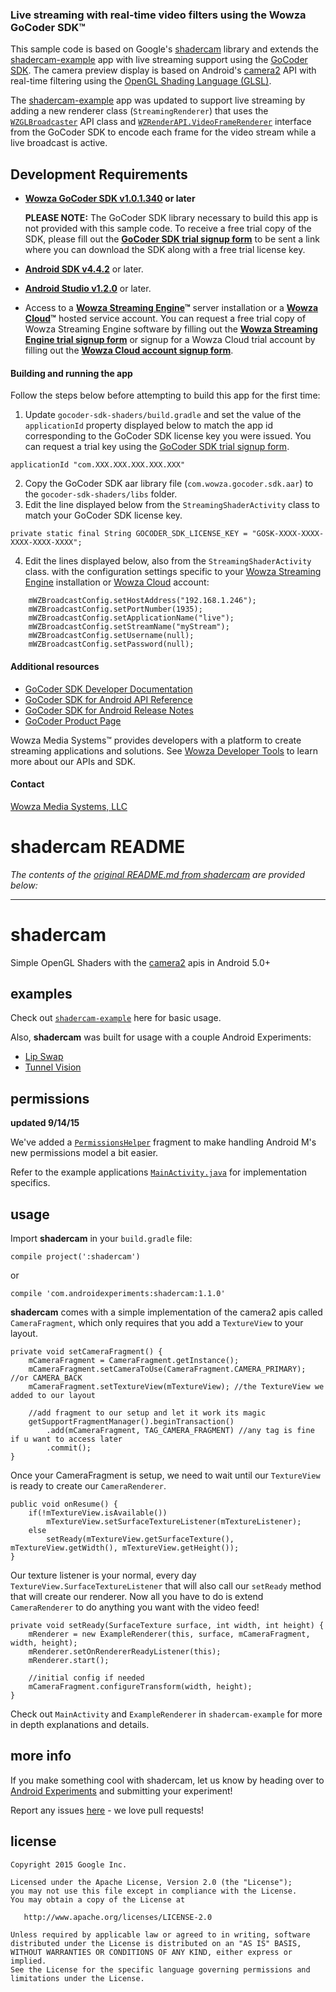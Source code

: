 
### Live streaming with real-time video filters using the Wowza GoCoder SDK™

This sample code is based on Google's [shadercam](https://github.com/googlecreativelab/shadercam) library and extends the [shadercam-example](https://github.com/googlecreativelab/shadercam/tree/master/shadercam-example) app with live streaming support using the [GoCoder SDK](https://www.wowza.com/products/gocoder). The camera preview display is based on Android's [camera2](https://developer.android.com/reference/android/hardware/camera2/package-summary.html) API with real-time filtering using the [OpenGL Shading Language (GLSL)](https://developer.android.com/guide/topics/graphics/opengl.html).

The [shadercam-example](https://github.com/googlecreativelab/shadercam/tree/master/shadercam-example) app was updated to support live streaming by adding a new renderer class (`StreamingRenderer`) that uses the [`WZGLBroadcaster`](https://www.wowza.com/resources/gocodersdk/docs/1.0/api-docs-android/com/wowza/gocoder/sdk/api/broadcast/WZGLBroadcaster.html) API class and [`WZRenderAPI.VideoFrameRenderer`](https://www.wowza.com/resources/gocodersdk/docs/1.0/api-docs-android/com/wowza/gocoder/sdk/api/render/WZRenderAPI.VideoFrameRenderer.html) interface from the GoCoder SDK to encode each frame for the video stream while a live broadcast is active.

## Development Requirements

- **[Wowza GoCoder SDK v1.0.1.340](https://www.wowza.com/products/gocoder) or later**

     **PLEASE NOTE:** The GoCoder SDK library necessary to build this app is not provided with this sample code. To receive a free trial copy of the SDK, please fill out the **[GoCoder SDK trial signup form](https://www.wowza.com/products/gocoder/sdk/trial)** to be sent a link where you can download the SDK along with a free trial license key.

- **[Android SDK v4.4.2](https://developer.android.com/studio/index.html)** or later.
- **[Android Studio v1.2.0](https://developer.android.com/studio/index.html)** or later.
- Access to a **[Wowza Streaming Engine](https://www.wowza.com/products/streaming-engine)™** server installation or a **[Wowza Cloud](https://www.wowza.com/products/streaming-cloud)™** hosted service account. You can request a free trial copy of Wowza Streaming Engine software by filling out the **[Wowza Streaming Engine trial signup form](https://www.wowza.com/pricing/trial)** or signup for a Wowza Cloud trial account by filling out the **[Wowza Cloud account signup form](https://www.wowza.com/pricing/cloud-free-trial)**.

#### Building and running the app

Follow the steps below before attempting to build this app for the first time:

1. Update `gocoder-sdk-shaders/build.gradle` and set the value of the `applicationId` property displayed below to match the app id corresponding to the GoCoder SDK license key you were issued. You can request a trial key using the [GoCoder SDK trial signup form](https://www.wowza.com/products/gocoder/sdk/trial).

```
applicationId "com.XXX.XXX.XXX.XXX.XXX"
```

2. Copy the GoCoder SDK aar library file (`com.wowza.gocoder.sdk.aar`) to the `gocoder-sdk-shaders/libs` folder.
3. Edit the line displayed below from the `StreamingShaderActivity` class to match your GoCoder SDK license key.

```
private static final String GOCODER_SDK_LICENSE_KEY = "GOSK-XXXX-XXXX-XXXX-XXXX-XXXX";
```

4. Edit the lines displayed below, also from the `StreamingShaderActivity` class. with the configuration settings specific to your [Wowza Streaming Engine](https://www.wowza.com/products/streaming-engine) installation or [Wowza Cloud](https://www.wowza.com/products/streaming-cloud) account:

```
    mWZBroadcastConfig.setHostAddress("192.168.1.246");
    mWZBroadcastConfig.setPortNumber(1935);
    mWZBroadcastConfig.setApplicationName("live");
    mWZBroadcastConfig.setStreamName("myStream");
    mWZBroadcastConfig.setUsername(null);
    mWZBroadcastConfig.setPassword(null);
```

#### Additional resources
* [GoCoder SDK Developer Documentation](https://www.wowza.com/resources/gocodersdk/docs/1.0/)
* [GoCoder SDK for Android API Reference](https://www.wowza.com/resources/gocodersdk/docs/1.0/api-reference-android/)
* [GoCoder SDK for Android Release Notes](https://www.wowza.com/resources/gocodersdk/docs/1.0/release-notes-android/)
* [GoCoder Product Page](https://www.wowza.com/products/gocoder)

Wowza Media Systems™ provides developers with a platform to create streaming applications and solutions. See [Wowza Developer Tools](https://www.wowza.com/resources/developers) to learn more about our APIs and SDK.

#### Contact
[Wowza Media Systems, LLC](https://www.wowza.com/contact)

# shadercam README

_The contents of the [original README.md from shadercam](https://github.com/googlecreativelab/shadercam/blob/master/README.md) are provided below:_

---

shadercam
=========

Simple OpenGL Shaders with the [camera2](https://developer.android.com/reference/android/hardware/camera2/package-summary.html) apis in Android 5.0+

examples
--------

Check out [`shadercam-example`](https://github.com/googlecreativelab/shadercam/tree/master/shadercam-example) here for basic usage.

Also, **shadercam** was built for usage with a couple Android Experiments:

* [Lip Swap](https://github.com/googlecreativelab/lipswap)
* [Tunnel Vision](https://github.com/googlecreativelab/tunnelvision)

permissions
-----------

**updated 9/14/15**

We've added a [`PermissionsHelper`](https://github.com/googlecreativelab/shadercam/blob/master/shadercam/src/main/java/com/androidexperiments/shadercam/fragments/PermissionsHelper.java)
fragment to make handling Android M's new permissions model a bit easier.

Refer to the example applications [`MainActivity.java`](https://github.com/googlecreativelab/shadercam/blob/master/shadercam-example/src/main/java/com/androidexperiments/shadercam/example/MainActivity.java#L82)
for implementation specifics.

usage
-----

Import **shadercam** in your `build.gradle` file:

```
compile project(':shadercam')
```
or
```
compile 'com.androidexperiments:shadercam:1.1.0'
```

**shadercam** comes with a simple implementation of the camera2 apis called `CameraFragment`, which only
requires that you add a `TextureView` to your layout.

```
private void setCameraFragment() {
    mCameraFragment = CameraFragment.getInstance();
    mCameraFragment.setCameraToUse(CameraFragment.CAMERA_PRIMARY); //or CAMERA_BACK
    mCameraFragment.setTextureView(mTextureView); //the TextureView we added to our layout

    //add fragment to our setup and let it work its magic
    getSupportFragmentManager().beginTransaction()
        .add(mCameraFragment, TAG_CAMERA_FRAGMENT) //any tag is fine if u want to access later
        .commit();
}
```

Once your CameraFragment is setup, we need to wait until our `TextureView` is ready to create
 our `CameraRenderer`.

```
public void onResume() {
    if(!mTextureView.isAvailable())
        mTextureView.setSurfaceTextureListener(mTextureListener);
    else
        setReady(mTextureView.getSurfaceTexture(), mTextureView.getWidth(), mTextureView.getHeight());
}
```

Our texture listener is your normal, every day `TextureView.SurfaceTextureListener` that will also call our `setReady` method that will create our renderer.
Now all you have to do is extend `CameraRenderer` to do anything you want with the video feed!

```
private void setReady(SurfaceTexture surface, int width, int height) {
    mRenderer = new ExampleRenderer(this, surface, mCameraFragment, width, height);
    mRenderer.setOnRendererReadyListener(this);
    mRenderer.start();

    //initial config if needed
    mCameraFragment.configureTransform(width, height);
}
```

Check out `MainActivity` and `ExampleRenderer` in `shadercam-example` for more in depth explanations and details.

more info
---------

If you make something cool with shadercam, let us know by heading over to [Android Experiments](http://www.androidexperiments.com) and submitting your experiment!

Report any issues [here](https://github.com/googlecreativelab/shadercam/issues) - we love pull requests!

license
-------

```
Copyright 2015 Google Inc.

Licensed under the Apache License, Version 2.0 (the "License");
you may not use this file except in compliance with the License.
You may obtain a copy of the License at

   http://www.apache.org/licenses/LICENSE-2.0

Unless required by applicable law or agreed to in writing, software
distributed under the License is distributed on an "AS IS" BASIS,
WITHOUT WARRANTIES OR CONDITIONS OF ANY KIND, either express or implied.
See the License for the specific language governing permissions and
limitations under the License.
```
